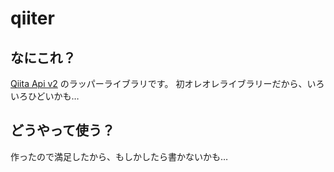 # qiiter

## なにこれ？
[Qiita Api v2](https://qiita.com/api/v2/docs) のラッパーライブラリです。
初オレオレライブラリーだから、いろいろひどいかも…

## どうやって使う？
作ったので満足したから、もしかしたら書かないかも…

